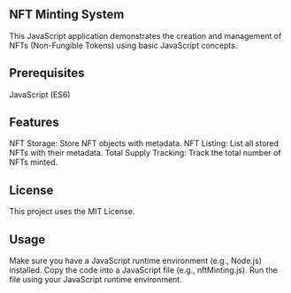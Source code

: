 ## NFT Minting System
This JavaScript application demonstrates the creation and management of NFTs (Non-Fungible Tokens) using basic JavaScript concepts.
 
## Prerequisites
JavaScript (ES6)
## Features
NFT Storage: Store NFT objects with metadata.
NFT Listing: List all stored NFTs with their metadata.
Total Supply Tracking: Track the total number of NFTs minted.
## License
This project uses the MIT License.

## Usage
Make sure you have a JavaScript runtime environment (e.g., Node.js) installed.
Copy the code into a JavaScript file (e.g., nftMinting.js).
Run the file using your JavaScript runtime environment.
